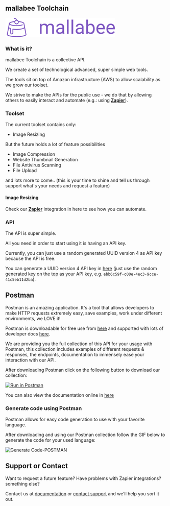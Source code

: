 ## mallabee Toolchain

![Logo](mallabee-logo.png)

### What is it?

mallabee Toolchain is a collective API.

We create a set of technological advanced, super simple web tools.

The tools sit on top of Amazon infrastructure (AWS) to allow scalability as we grow our toolset.

We strive to make the APIs for the public use - we do that by allowing others to easily interact and automate (e.g.: using [**Zapier**](https://www.getpostman.com/)).

### Toolset

The current toolset contains only:

- Image Resizing

But the future holds a lot of feature possibilities

- Image Compression
- Website Thumbnail Generation
- File Antivirus Scanning
- File Upload

and lots more to come.. (this is your time to shine and tell us through support what's your needs and request a feature)

#### Image Resizing

Check our [**Zapier**](https://www.getpostman.com/) integration in here to see how you can automate.

### API

The API is super simple.

All you need in order to start using it is having an API key.

Currently, you can just use a random generated UUID version 4 as API key because the API is free.

You can generate a UUID version 4 API key in [here](https://www.uuidgenerator.net/) (just use the random generated key on the top as your API key, e.g. `ebb6c59f-c00e-4ec3-9cce-41c5eb11d2ba`).

## Postman
<a name="using-postman"> </a>

Postman is an amazing application. It's a tool that allows developers to make HTTP requests extremely easy, save examples, work under different environments, we LOVE it!

Postman is downloadable for free use from [here](https://www.getpostman.com/) and supported with lots of developer docs [here](https://www.getpostman.com/docs/).

We are providing you the full collection of this API for your usage with Postman, this collection includes examples of different requests & responses, the endpoints, documentation to immensely ease your interaction with our API.

After downloading Postman click on the following button to download our collection:

[![Run in Postman](https://run.pstmn.io/button.svg)](https://www.getpostman.com/collections/024261330e9ef06d3789)

You can also view the documentation online in [here](https://documenter.getpostman.com/view/2329721/T1DmCdd4?version=latest)

### Generate code using Postman

Postman allows for easy code generation to use with your favorite language.

After downloading and using our Postman collection follow the GIF below to generate the code for your used language:

![Generate Code-POSTMAN](https://cdn.greeninvoice.co.il/files/ugc/8/c/7/8c7ea6c7af9046e2987ec70ab6e54dcd.gif)

## Support or Contact

Want to request a future feature? Have problems with Zapier integrations? something else?

Contact us at [documentation](https://help.github.com/categories/github-pages-basics/) or [contact support](https://github.com/contact) and we’ll help you sort it out.
